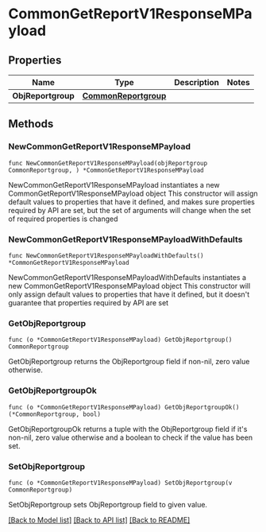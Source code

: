 # CommonGetReportV1ResponseMPayload

## Properties

Name | Type | Description | Notes
------------ | ------------- | ------------- | -------------
**ObjReportgroup** | [**CommonReportgroup**](CommonReportgroup.md) |  | 

## Methods

### NewCommonGetReportV1ResponseMPayload

`func NewCommonGetReportV1ResponseMPayload(objReportgroup CommonReportgroup, ) *CommonGetReportV1ResponseMPayload`

NewCommonGetReportV1ResponseMPayload instantiates a new CommonGetReportV1ResponseMPayload object
This constructor will assign default values to properties that have it defined,
and makes sure properties required by API are set, but the set of arguments
will change when the set of required properties is changed

### NewCommonGetReportV1ResponseMPayloadWithDefaults

`func NewCommonGetReportV1ResponseMPayloadWithDefaults() *CommonGetReportV1ResponseMPayload`

NewCommonGetReportV1ResponseMPayloadWithDefaults instantiates a new CommonGetReportV1ResponseMPayload object
This constructor will only assign default values to properties that have it defined,
but it doesn't guarantee that properties required by API are set

### GetObjReportgroup

`func (o *CommonGetReportV1ResponseMPayload) GetObjReportgroup() CommonReportgroup`

GetObjReportgroup returns the ObjReportgroup field if non-nil, zero value otherwise.

### GetObjReportgroupOk

`func (o *CommonGetReportV1ResponseMPayload) GetObjReportgroupOk() (*CommonReportgroup, bool)`

GetObjReportgroupOk returns a tuple with the ObjReportgroup field if it's non-nil, zero value otherwise
and a boolean to check if the value has been set.

### SetObjReportgroup

`func (o *CommonGetReportV1ResponseMPayload) SetObjReportgroup(v CommonReportgroup)`

SetObjReportgroup sets ObjReportgroup field to given value.



[[Back to Model list]](../README.md#documentation-for-models) [[Back to API list]](../README.md#documentation-for-api-endpoints) [[Back to README]](../README.md)


